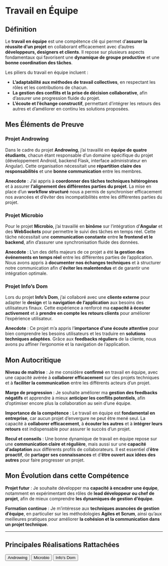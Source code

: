 # Travail en Équipe

## Définition

Le **travail en équipe** est une compétence clé qui permet d’**assurer la réussite d’un projet** en collaborant efficacement avec d’autres **développeurs, designers et clients**. Il repose sur plusieurs aspects fondamentaux qui favorisent une **dynamique de groupe productive** et une **bonne coordination des tâches**.  

Les piliers du travail en équipe incluent :  
- **L’adaptabilité aux méthodes de travail collectives**, en respectant les rôles et les contributions de chacun.  
- **La gestion des conflits et la prise de décision collaborative**, afin d’assurer une progression fluide du projet.  
- **L’écoute et l’échange constructif**, permettant d’intégrer les retours des autres et d’améliorer en continu les solutions proposées.


## Mes Éléments de Preuve

### Projet Androwing  

Dans le cadre du projet **Androwing**, j’ai travaillé en **équipe de quatre étudiants**, chacun étant responsable d’un domaine spécifique du projet (développement Android, backend Flask, interface administrateur en Angular). Cette organisation nécessitait une **répartition claire des responsabilités** et une **bonne communication** entre les membres.

**Anecdote** : J’ai appris à **coordonner des tâches techniques hétérogènes** et à assurer **l’alignement des différentes parties du projet**. La mise en place d’un **workflow structuré** nous a permis de synchroniser efficacement nos avancées et d’éviter des incompatibilités entre les différentes parties du projet.


###  Projet Microbio  

Pour le projet **Microbio**, j’ai travaillé en **binôme** sur l’intégration d’**Angular** et des **WebSockets** pour permettre le suivi des tâches en temps réel. Cette tâche nécessitait une **communication constante** entre **le frontend et le backend**, afin d’assurer une synchronisation fluide des données.

**Anecdote** : L’un des défis majeurs de ce projet a été **la gestion des événements en temps réel** entre les différentes parties de l’application. Nous avons appris à **documenter nos échanges techniques** et à structurer notre communication afin d’**éviter les malentendus** et de garantir une intégration optimale.


### Projet Info’s Dom  

Lors du projet **Info’s Dom**, j’ai collaboré avec une **cliente externe** pour adapter le **design** et la **navigation de l’application** aux besoins des utilisateurs finaux. Cette expérience a renforcé ma **capacité à écouter activement** et à **prendre en compte les retours clients** pour améliorer l’expérience utilisateur.

**Anecdote** : Ce projet m’a appris l’**importance d’une écoute attentive** pour bien comprendre les besoins utilisateurs et les traduire en **solutions techniques adaptées**. Grâce aux **feedbacks réguliers** de la cliente, nous avons pu affiner l’ergonomie et la navigation de l’application.


## Mon Autocritique

**Niveau de maîtrise** : Je me considère **confirmé** en travail en équipe, avec une capacité avérée à **collaborer efficacement** sur des projets techniques et à **faciliter la communication** entre les différents acteurs d’un projet.  

**Marge de progression** : Je souhaite améliorer ma **gestion des feedbacks négatifs** et apprendre à mieux **anticiper les conflits potentiels**, afin d’optimiser encore plus la collaboration au sein d’une équipe.  

**Importance de la compétence** : Le travail en équipe est **fondamental en entreprise**, car aucun projet d’envergure ne peut être mené seul. La capacité à **collaborer efficacement**, à **écouter les autres** et à **intégrer leurs retours** est indispensable pour assurer le succès d’un projet.  

**Recul et conseils** : Une bonne dynamique de travail en équipe repose sur une **communication claire et régulière**, mais aussi sur une **capacité d’adaptation** aux différents profils de collaborateurs. Il est essentiel d’**être proactif**, de **partager ses connaissances** et d’**être ouvert aux idées des autres** pour faire progresser un projet.


## Mon Évolution dans cette Compétence

**Projet futur** : Je souhaite développer ma **capacité à encadrer une équipe**, notamment en expérimentant des rôles de **lead développeur ou chef de projet**, afin de mieux comprendre **les dynamiques de gestion d’équipe**.  

**Formation continue** : Je m’intéresse aux **techniques avancées de gestion d’équipe**, en particulier sur les méthodologies **Agiles et Scrum**, ainsi qu’aux meilleures pratiques pour améliorer **la cohésion et la communication dans un projet technique**.

---

## Principales Réalisations Rattachées

<script>
  import { Button } from 'flowbite-svelte';
</script>

<Button pill href="/projects/androwing" color="alternative">Androwing</Button>
<Button pill href="/projects/microbio" color="alternative">Microbio</Button>
<Button pill href="/projects/infos-dom" color="alternative">Info's Dom</Button>
